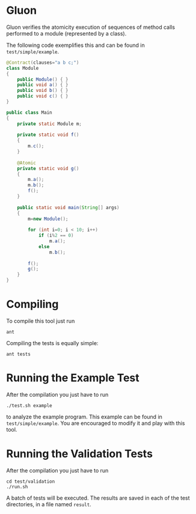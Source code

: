 Gluon
=====

Gluon verifies the atomicity execution of sequences of method calls performed
to a module (represented by a class).

The following code exemplifies this and can be found in ```test/simple/example```.

```java
@Contract(clauses="a b c;")
class Module
{
    public Module() { }
    public void a() { }
    public void b() { }
    public void c() { }
}

public class Main
{
    private static Module m;
    
    private static void f()
    {
        m.c();
    }
    
    @Atomic
    private static void g()
    {
        m.a();
        m.b();
        f();
    }
    
    public static void main(String[] args)
    {
        m=new Module();
        
        for (int i=0; i < 10; i++)
            if (i%2 == 0)
                m.a();
            else
                m.b();
        
        f();
        g();
    }
}
```

Compiling
=========

To compile this tool just run

```shell
ant
```

Compiling the tests is equally simple:

```shell
ant tests
```

Running the Example Test
========================

After the compilation you just have to run

```shell
./test.sh example
```

to analyze the example program. This example can be found in ```test/simple/example```.
You are encouraged to modify it and play with this tool.

Running the Validation Tests
============================

After the compilation you just have to run

```shell
cd test/validation
./run.sh
```

A batch of tests will be executed. The results are saved in each of the test
directories, in a file named ```result```.
